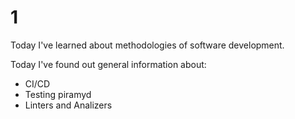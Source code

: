 # 1
Today I've learned about methodologies of software development.

Today I've found out general information about: 
* CI/CD
* Testing piramyd
* Linters and Analizers
